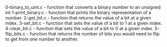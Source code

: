 0-binary_to_uint.c - function that converts a binary number to an unsigned int
1-print_binary.c -  function that prints the binary representation of a number.
 2-get_bit.c - function that returns the value of a bit at a given index.
 3-set_bit.c -  function that sets the value of a bit to 1 at a given index.
 4-clear_bit.c - function that sets the value of a bit to 0 at a given index.
5-flip_bits.c -  function that returns the number of bits you would need to flip to get from one number to another.
